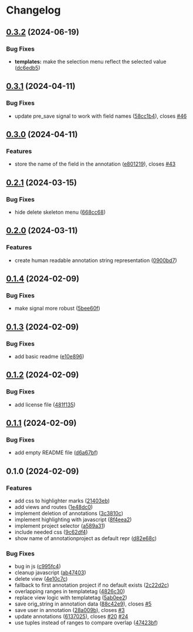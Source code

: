 # Changelog

## [0.3.2](https://github.com/acdh-oeaw/apis-highlighter-ng/compare/v0.3.1...v0.3.2) (2024-06-19)


### Bug Fixes

* **templates:** make the selection menu reflect the selected value ([dc6edb5](https://github.com/acdh-oeaw/apis-highlighter-ng/commit/dc6edb593e48a107221a6adba408054e9dd67d0a))

## [0.3.1](https://github.com/acdh-oeaw/apis-highlighter-ng/compare/v0.3.0...v0.3.1) (2024-04-11)


### Bug Fixes

* update pre_save signal to work with field names ([58cc1b4](https://github.com/acdh-oeaw/apis-highlighter-ng/commit/58cc1b4793657a9754b46244510957052eddd1b5)), closes [#46](https://github.com/acdh-oeaw/apis-highlighter-ng/issues/46)

## [0.3.0](https://github.com/acdh-oeaw/apis-highlighter-ng/compare/v0.2.1...v0.3.0) (2024-04-11)


### Features

* store the name of the field in the annotation ([e801219](https://github.com/acdh-oeaw/apis-highlighter-ng/commit/e80121979372d41ddab0343dc07c6978c1a161bf)), closes [#43](https://github.com/acdh-oeaw/apis-highlighter-ng/issues/43)

## [0.2.1](https://github.com/acdh-oeaw/apis-highlighter-ng/compare/v0.2.0...v0.2.1) (2024-03-15)


### Bug Fixes

* hide delete skeleton menu ([668cc68](https://github.com/acdh-oeaw/apis-highlighter-ng/commit/668cc6819c208d4777107245a0cfad64ac259dbe))

## [0.2.0](https://github.com/acdh-oeaw/apis-highlighter-ng/compare/v0.1.4...v0.2.0) (2024-03-11)


### Features

* create human readable annotation string representation ([0900bd7](https://github.com/acdh-oeaw/apis-highlighter-ng/commit/0900bd75dd6f95a391b8d43277a2cbb8a5299ce0))

## [0.1.4](https://github.com/acdh-oeaw/apis-highlighter-ng/compare/v0.1.3...v0.1.4) (2024-02-09)


### Bug Fixes

* make signal more robust ([5bee60f](https://github.com/acdh-oeaw/apis-highlighter-ng/commit/5bee60f6cfbb9ff7398e83dba2ed05c63761f8a0))

## [0.1.3](https://github.com/acdh-oeaw/apis-highlighter-ng/compare/v0.1.2...v0.1.3) (2024-02-09)


### Bug Fixes

* add basic readme ([e10e896](https://github.com/acdh-oeaw/apis-highlighter-ng/commit/e10e896883dc14224018faf38e3b684759b848b6))

## [0.1.2](https://github.com/acdh-oeaw/apis-highlighter-ng/compare/v0.1.1...v0.1.2) (2024-02-09)


### Bug Fixes

* add license file ([481f135](https://github.com/acdh-oeaw/apis-highlighter-ng/commit/481f135b8856b431f291ff569a83fb92c365b929))

## [0.1.1](https://github.com/acdh-oeaw/apis-highlighter-ng/compare/v0.1.0...v0.1.1) (2024-02-09)


### Bug Fixes

* add empty README file ([d6a67bf](https://github.com/acdh-oeaw/apis-highlighter-ng/commit/d6a67bfeece97f980c59c9fa21e00640bec39e65))

## 0.1.0 (2024-02-09)


### Features

* add css to highlighter marks ([21403eb](https://github.com/acdh-oeaw/apis-highlighter-ng/commit/21403ebeac58959c1001ae172adb984bf8aa4d7a))
* add views and routes ([1e48dc0](https://github.com/acdh-oeaw/apis-highlighter-ng/commit/1e48dc0692464e3411784f3bdded0b7222b7e692))
* implement deletion of annotations ([3c3810c](https://github.com/acdh-oeaw/apis-highlighter-ng/commit/3c3810cc5bbcd642ef1cf32b97b8fa7c1bba3487))
* implement highlighting with javascript ([8f4eea2](https://github.com/acdh-oeaw/apis-highlighter-ng/commit/8f4eea2d7c7ca7204890e1135eefa54759c7f1ae))
* implement project selector ([a589a31](https://github.com/acdh-oeaw/apis-highlighter-ng/commit/a589a312559bd04dac483c3e1933f274ce622bf0))
* include needed css ([9c62df4](https://github.com/acdh-oeaw/apis-highlighter-ng/commit/9c62df48fc8debb20055c61eee701c90349de747))
* show name of annotationproject as default repr ([d82e68c](https://github.com/acdh-oeaw/apis-highlighter-ng/commit/d82e68cf5f434acab9b82568c983248f057da82e))


### Bug Fixes

* bug in js ([c995fc4](https://github.com/acdh-oeaw/apis-highlighter-ng/commit/c995fc4709ded0c5e504be8b3cc4cf22d04ff00f))
* cleanup javascript ([ab47403](https://github.com/acdh-oeaw/apis-highlighter-ng/commit/ab474031610e37f9811a5a985e65002a82d27d00))
* delete view ([4e10c7c](https://github.com/acdh-oeaw/apis-highlighter-ng/commit/4e10c7cdd1b22cfc86d3091b073e8b09fa495187))
* fallback to first annotation project if no default exists ([2c22d2c](https://github.com/acdh-oeaw/apis-highlighter-ng/commit/2c22d2c4e74b6c6e8bcee98c0d251bec6099d63d))
* overlapping ranges in templatetag ([4826c30](https://github.com/acdh-oeaw/apis-highlighter-ng/commit/4826c30693981c6cc6935b99e3d651bb519e40a0))
* replace view logic with templatetag ([5ab0ee2](https://github.com/acdh-oeaw/apis-highlighter-ng/commit/5ab0ee286570ff54bc92f6481d090a2446f833ff))
* save orig_string in annotation data ([88c42e9](https://github.com/acdh-oeaw/apis-highlighter-ng/commit/88c42e9ab20b0d7f046f29cc0db8f3753687eb30)), closes [#5](https://github.com/acdh-oeaw/apis-highlighter-ng/issues/5)
* save user in annotation ([28a009b](https://github.com/acdh-oeaw/apis-highlighter-ng/commit/28a009b4460f6b4679940a59895ba4c8abdb864a)), closes [#3](https://github.com/acdh-oeaw/apis-highlighter-ng/issues/3)
* update annotations ([6137025](https://github.com/acdh-oeaw/apis-highlighter-ng/commit/61370252e036583f245b0d201790931173c81a83)), closes [#20](https://github.com/acdh-oeaw/apis-highlighter-ng/issues/20) [#24](https://github.com/acdh-oeaw/apis-highlighter-ng/issues/24)
* use tuples instead of ranges to compare overlap ([47423bf](https://github.com/acdh-oeaw/apis-highlighter-ng/commit/47423bf4f9b5442515ac6659c4916e4e69991e22))
